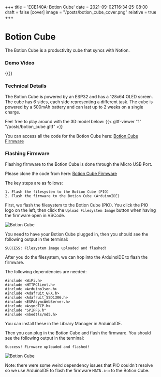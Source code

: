 +++
title = 'ECE140A: Botion Cube'
date = 2021-09-02T16:34:25-08:00
draft = false
[cover]
    image = "/posts/botion_cube_cover.png"
    relative = true
+++

# Botion Cube
The Botion Cube is a productivity cube that syncs with Notion. 


### Demo Video
{{<youtube cf0ZuqxHve4>}}



### Technical Details
The Botion Cube is powered by an ESP32 and has a 128x64 OLED screen. The cube has 6 sides, each side representing a different task. The cube is powered by a 500mAh battery and can last up to 2 weeks on a single charge.

Feel free to play around with the 3D model below:
{{< gltf-viewer "1" "/posts/botion_cube.gltf" >}}

You can access all the code for the Botion Cube here: [Botion Cube Firmware](https://github.com/abenstirling/BotionCube)


### Flashing Firmware
Flashing firmware to the Botion Cube is done through the Micro USB Port. 

Please clone the code from here: [Botion Cube Firmware](https://github.com/abenstirling/BotionCube)

The key steps are as follows: 
```
1. Flash the filesystem to the Botion Cube (PIO)
2. Flash the firmware to the Botion Cube (ArduinoIDE)
```
First, we flash the filesystem to the Botion Cube (PIO). You click the PIO logo on the left, then click the `Upload Filesystem Image` button when having the firmware open in VSCode. 

![Botion Cube](/posts/botion_cube_1.png)

You need to have your Botion Cube plugged in, then you should see the following output in the terminal: 
```
SUCCESS: Filesystem image uploaded and flashed!
```

After you do the filesystem, we can hop into the ArduinoIDE to flash the firmware.

The following dependencies are needed: 
```
#include <WiFi.h>
#include <HTTPClient.h>
#include <ArduinoJson.h>
#include <Adafruit_GFX.h>
#include <Adafruit_SSD1306.h>
#include <ESPAsyncWebServer.h>
#include <AsyncTCP.h>
#include "SPIFFS.h"
#include <mbedtls/md5.h>
```
You can install these in the Library Manager in ArduinoIDE.

Then you can plug in the Botion Cube and flash the firmware. You should see the following output in the terminal: 
```
Success! Firmware uploaded and flashed!
```

![Botion Cube](/posts/botion_cube_2.png)


Note: there were some weird dependency issues that PIO couldn't resolve so we use ArduinoIDE to flash the firmware `MAIN.ino` to the Botion Cube.
